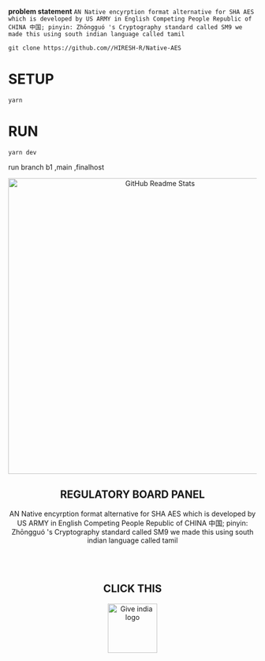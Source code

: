 **problem statement**
```AN Native encyrption format alternative for SHA AES which is developed by US ARMY in English Competing People Republic of CHINA 中国; pinyin: Zhōngguó 's Cryptography standard called SM9 we made this using south indian language called tamil ```



```git clone https://github.com//HIRESH-R/Native-AES```
# SETUP

`yarn `

# RUN
`yarn dev`


run branch b1 ,main ,finalhost

<p align="center">
 <img width="600px" src="/assets/g.png align="center" alt="GitHub Readme Stats" />
 <h2 align="center">REGULATORY BOARD PANEL </h2>
 <p align="center">AN Native encyrption format alternative for SHA AES which is developed by US ARMY in English Competing People Republic of CHINA 中国; pinyin: Zhōngguó 's Cryptography standard called SM9 we made this using
   south indian language called tamil 
</p>

</br>
</br><p align="center">
 <h2 align="center">CLICK THIS</h2>
<p align="center">
<a href="http://google.com">
  <img src="https://user-images.githubusercontent.com/78921146/208353391-95c550ad-5cc2-440e-a212-3ce94a6b90d7.png" alt="Give india logo" width="100" />
</a>
</p>
